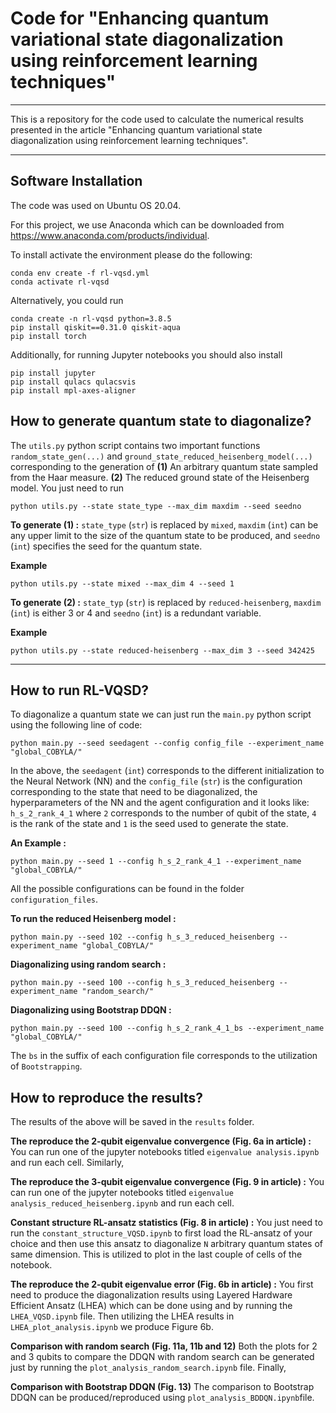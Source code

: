 # Code for "Enhancing quantum variational state diagonalization using reinforcement learning techniques"

---

This is a repository for the code used to calculate the numerical results presented in the article "Enhancing quantum variational state diagonalization using reinforcement learning techniques".

---

## Software Installation
The code was used on Ubuntu OS 20.04.

For this project, we use Anaconda which can be downloaded from https://www.anaconda.com/products/individual.

To install activate the environment please do the following:

```
conda env create -f rl-vqsd.yml
conda activate rl-vqsd 
```
Alternatively, you could run
```
conda create -n rl-vqsd python=3.8.5
pip install qiskit==0.31.0 qiskit-aqua
pip install torch
```

Additionally, for running Jupyter notebooks you should also install
```
pip install jupyter
pip install qulacs qulacsvis
pip install mpl-axes-aligner
```

## How to generate quantum state to diagonalize?

The `utils.py` python script contains two important functions `random_state_gen(...)` and `ground_state_reduced_heisenberg_model(...)` corresponding to the generation of **(1)** An arbitrary quantum state sampled from the Haar measure. **(2)** The reduced ground state of the Heisenberg model. You just need to run
```
python utils.py --state state_type --max_dim maxdim --seed seedno
```
**To generate (1) :** `state_type` (`str`) is replaced by `mixed`, `maxdim` (`int`) can be any upper limit to the size of the quantum state to be produced, and `seedno` (`int`) specifies the seed for the quantum state.

**Example** 
``` 
python utils.py --state mixed --max_dim 4 --seed 1
```


**To generate (2) :** `state_typ` (`str`) is replaced by `reduced-heisenberg`, `maxdim` (`int`) is either 3 or 4 and `seedno` (`int`) is a redundant variable.

**Example** 
``` 
python utils.py --state reduced-heisenberg --max_dim 3 --seed 342425
```

---
## How to run RL-VQSD?

To diagonalize a quantum state we can just run the `main.py` python script using the following line of code:

```
python main.py --seed seedagent --config config_file --experiment_name "global_COBYLA/"
```

In the above, the `seedagent` (`int`) corresponds to the different initialization to the Neural Network (NN) and the `config_file` (`str`) is the configuration corresponding to the state that need to be diagonalized, the hyperparameters of the NN and the agent configuration and it looks like: `h_s_2_rank_4_1`  where `2` corresponds to the number of qubit of the state, `4` is the rank of the state and `1` is the seed used to generate the state.

**An Example :** 
```
python main.py --seed 1 --config h_s_2_rank_4_1 --experiment_name "global_COBYLA/"
```

All the possible configurations can be found in the folder `configuration_files`.

**To run the reduced Heisenberg model :**

```
python main.py --seed 102 --config h_s_3_reduced_heisenberg --experiment_name "global_COBYLA/"
```

**Diagonalizing using random search :**

```
python main.py --seed 100 --config h_s_3_reduced_heisenberg --experiment_name "random_search/"
```

**Diagonalizing using Bootstrap DDQN :**

```
python main.py --seed 100 --config h_s_2_rank_4_1_bs --experiment_name "global_COBYLA/"
```

The `bs` in the suffix of each configuration file corresponds to the utilization of `Bootstrapping`.

## How to reproduce the results?
The results of the above will be saved in the `results` folder.

**The reproduce the 2-qubit eigenvalue convergence (Fig. 6a in article) :** You can run one of the jupyter notebooks titled `eigenvalue analysis.ipynb` and run each cell. Similarly,

**The reproduce the 3-qubit eigenvalue convergence (Fig. 9 in article) :** You can run one of the jupyter notebooks titled `eigenvalue analysis_reduced_heisenberg.ipynb` and run each cell.

**Constant structure RL-ansatz statistics (Fig. 8 in article) :** You just need to run the `constant_structure_VQSD.ipynb` to first load the RL-ansatz of your choice and then use this ansatz to diagonalize `N` arbitrary quantum states of same dimension. This is utilized to plot in the last couple of cells of the notebook.

**The reproduce the 2-qubit eigenvalue error (Fig. 6b in article) :** You first need to produce the diagonalization results using Layered Hardware Efficient Ansatz (LHEA) which can be done using and by running the `LHEA_VQSD.ipynb` file. Then utilizing the LHEA results in `LHEA_plot_analysis.ipynb` we produce Figure 6b.

**Comparison with random search (Fig. 11a, 11b and 12)** Both the plots for 2 and 3 qubits to compare the DDQN with random search can be generated just by running the `plot_analysis_random_search.ipynb` file. Finally,

**Comparison with Bootstrap DDQN (Fig. 13)** The comparison to Bootstrap DDQN can be produced/reproduced using `plot_analysis_BDDQN.ipynb`file. 